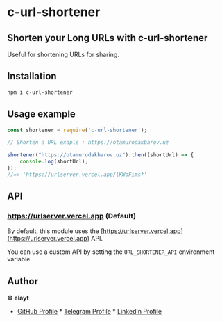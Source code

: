 # c-url-shortener

## Shorten your Long URLs with **c-url-shortener**
Useful for shortening URLs for sharing.

## Installation
```sh
npm i c-url-shortener
```

## Usage example

```js
const shortener = require('c-url-shortener');

// Shorten a URL exaple : https://otamurodakbarov.uz

shortener("https://otamurodakbarov.uz").then((shortUrl) => {
    console.log(shortUrl);
});
//=> 'https://urlserver.vercel.app/lKWoFimsf'
```

## API

### https://urlserver.vercel.app (Default)

By default, this module uses the [https://urlserver.vercel.app](https://urlserver.vercel.app) API.

You can use a custom API by setting the `URL_SHORTENER_API` environment variable.

<!--  contact and author and other links -->
## Author

**© elayt**
* [GitHub Profile](
	https://github.com/bd-ans )  * [Telegram Profile](https://t.me/bd-ans )  * [LinkedIn Profile](https://uz.linkedin.com/in/otamurod-akbarov-930789270 )